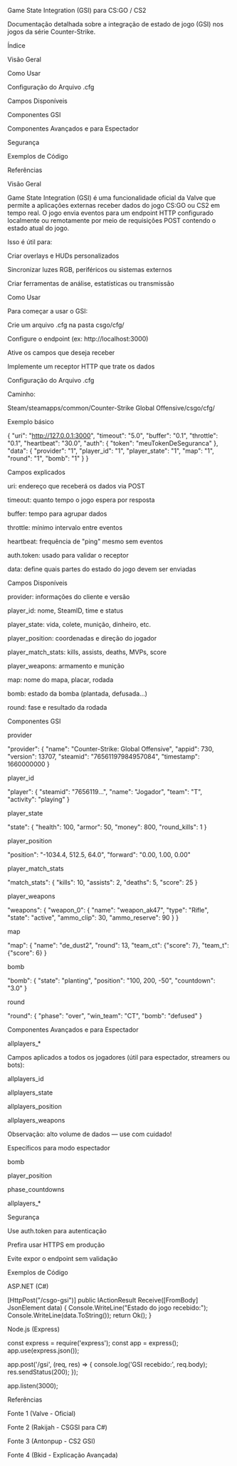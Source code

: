 Game State Integration (GSI) para CS:GO / CS2

Documentação detalhada sobre a integração de estado de jogo (GSI) nos jogos da série Counter-Strike.

Índice

Visão Geral

Como Usar

Configuração do Arquivo .cfg

Campos Disponíveis

Componentes GSI

Componentes Avançados e para Espectador

Segurança

Exemplos de Código

Referências

Visão Geral

Game State Integration (GSI) é uma funcionalidade oficial da Valve que permite a aplicações externas receber dados do jogo CS:GO ou CS2 em tempo real. O jogo envia eventos para um endpoint HTTP configurado localmente ou remotamente por meio de requisições POST contendo o estado atual do jogo.

Isso é útil para:

Criar overlays e HUDs personalizados

Sincronizar luzes RGB, periféricos ou sistemas externos

Criar ferramentas de análise, estatísticas ou transmissão

Como Usar

Para começar a usar o GSI:

Crie um arquivo .cfg na pasta csgo/cfg/

Configure o endpoint (ex: http://localhost:3000)

Ative os campos que deseja receber

Implemente um receptor HTTP que trate os dados

Configuração do Arquivo .cfg

Caminho:

Steam/steamapps/common/Counter-Strike Global Offensive/csgo/cfg/

Exemplo básico

{
  "uri": "http://127.0.0.1:3000",
  "timeout": "5.0",
  "buffer": "0.1",
  "throttle": "0.1",
  "heartbeat": "30.0",
  "auth": {
    "token": "meuTokenDeSeguranca"
  },
  "data": {
    "provider": "1",
    "player_id": "1",
    "player_state": "1",
    "map": "1",
    "round": "1",
    "bomb": "1"
  }
}

Campos explicados

uri: endereço que receberá os dados via POST

timeout: quanto tempo o jogo espera por resposta

buffer: tempo para agrupar dados

throttle: mínimo intervalo entre eventos

heartbeat: frequência de "ping" mesmo sem eventos

auth.token: usado para validar o receptor

data: define quais partes do estado do jogo devem ser enviadas

Campos Disponíveis

provider: informações do cliente e versão

player_id: nome, SteamID, time e status

player_state: vida, colete, munição, dinheiro, etc.

player_position: coordenadas e direção do jogador

player_match_stats: kills, assists, deaths, MVPs, score

player_weapons: armamento e munição

map: nome do mapa, placar, rodada

bomb: estado da bomba (plantada, defusada...)

round: fase e resultado da rodada

Componentes GSI

provider

"provider": {
  "name": "Counter-Strike: Global Offensive",
  "appid": 730,
  "version": 13707,
  "steamid": "76561197984957084",
  "timestamp": 1660000000
}

player_id

"player": {
  "steamid": "7656119...",
  "name": "Jogador",
  "team": "T",
  "activity": "playing"
}

player_state

"state": {
  "health": 100,
  "armor": 50,
  "money": 800,
  "round_kills": 1
}

player_position

"position": "-1034.4, 512.5, 64.0",
"forward": "0.00, 1.00, 0.00"

player_match_stats

"match_stats": {
  "kills": 10,
  "assists": 2,
  "deaths": 5,
  "score": 25
}

player_weapons

"weapons": {
  "weapon_0": {
    "name": "weapon_ak47",
    "type": "Rifle",
    "state": "active",
    "ammo_clip": 30,
    "ammo_reserve": 90
  }
}

map

"map": {
  "name": "de_dust2",
  "round": 13,
  "team_ct": {"score": 7},
  "team_t": {"score": 6}
}

bomb

"bomb": {
  "state": "planting",
  "position": "100, 200, -50",
  "countdown": "3.0"
}

round

"round": {
  "phase": "over",
  "win_team": "CT",
  "bomb": "defused"
}

Componentes Avançados e para Espectador

allplayers_*

Campos aplicados a todos os jogadores (útil para espectador, streamers ou bots):

allplayers_id

allplayers_state

allplayers_position

allplayers_weapons

Observação: alto volume de dados — use com cuidado!

Específicos para modo espectador

bomb

player_position

phase_countdowns

allplayers_*

Segurança

Use auth.token para autenticação

Prefira usar HTTPS em produção

Evite expor o endpoint sem validação

Exemplos de Código

ASP.NET (C#)

[HttpPost("/csgo-gsi")]
public IActionResult Receive([FromBody] JsonElement data)
{
    Console.WriteLine("Estado do jogo recebido:");
    Console.WriteLine(data.ToString());
    return Ok();
}

Node.js (Express)

const express = require('express');
const app = express();
app.use(express.json());

app.post('/gsi', (req, res) => {
  console.log('GSI recebido:', req.body);
  res.sendStatus(200);
});

app.listen(3000);

Referências

Fonte 1 (Valve - Oficial)

Fonte 2 (Rakijah - CSGSI para C#)

Fonte 3 (Antonpup - CS2 GSI)

Fonte 4 (Bkid - Explicação Avançada)

